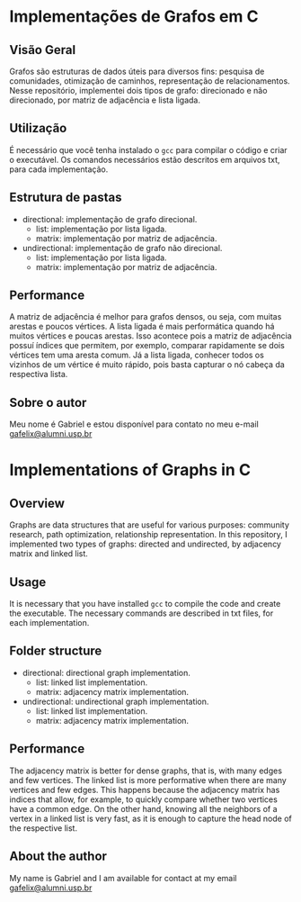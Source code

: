 # Implementações de Grafos em C
## Visão Geral
Grafos são estruturas de dados úteis para diversos fins: pesquisa de comunidades, otimização de caminhos, representação de relacionamentos. Nesse repositório, implementei dois tipos de grafo: direcionado e não direcionado, por matriz de adjacência e lista ligada.
## Utilização
É necessário que você tenha instalado o `gcc` para compilar o código e criar o executável. Os comandos necessários estão descritos em arquivos txt, para cada implementação.
## Estrutura de pastas

- directional: implementação de grafo direcional.
    - list: implementação por lista ligada.
    - matrix: implementação por matriz de adjacência.
- undirectional: implementação de grafo não direcional.
    - list: implementação por lista ligada.
    - matrix: implementação por matriz de adjacência.

## Performance
A matriz de adjacência é melhor para grafos densos, ou seja, com muitas arestas e poucos vértices. A lista ligada é mais performática quando há muitos vértices e poucas arestas. Isso acontece pois a matriz de adjacência possuí índices que permitem, por exemplo, comparar rapidamente se dois vértices tem uma aresta comum. Já a lista ligada, conhecer todos os vizinhos de um vértice é muito rápido, pois basta capturar o nó cabeça da respectiva lista.
## Sobre o autor
Meu nome é Gabriel e estou disponível para contato no meu e-mail gafelix@alumni.usp.br

# Implementations of Graphs in C
## Overview
Graphs are data structures that are useful for various purposes: community research, path optimization, relationship representation. In this repository, I implemented two types of graphs: directed and undirected, by adjacency matrix and linked list.
## Usage
It is necessary that you have installed `gcc` to compile the code and create the executable. The necessary commands are described in txt files, for each implementation.
## Folder structure
- directional: directional graph implementation.
    - list: linked list implementation.
    - matrix: adjacency matrix implementation.
- undirectional: undirectional graph implementation.
    - list: linked list implementation.
    - matrix: adjacency matrix implementation.

## Performance
The adjacency matrix is better for dense graphs, that is, with many edges and few vertices. The linked list is more performative when there are many vertices and few edges. This happens because the adjacency matrix has indices that allow, for example, to quickly compare whether two vertices have a common edge. On the other hand, knowing all the neighbors of a vertex in a linked list is very fast, as it is enough to capture the head node of the respective list.

## About the author
My name is Gabriel and I am available for contact at my email gafelix@alumni.usp.br